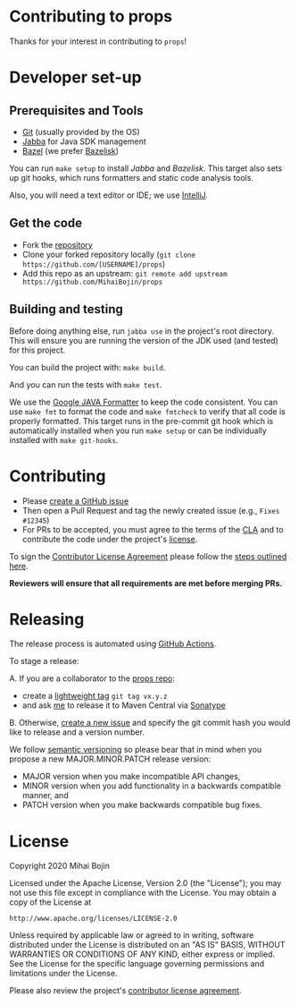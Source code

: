 # Contributing to props

Thanks for your interest in contributing to `props`! 


# Developer set-up


## Prerequisites and Tools 

- [Git](https://git-scm.com/) (usually provided by the OS)
- [Jabba](https://github.com/shyiko/jabba) for Java SDK management
- [Bazel](https://bazel.build/) (we prefer [Bazelisk](https://github.com/bazelbuild/bazelisk))

You can run `make setup` to install *Jabba* and *Bazelisk*.  This target also sets up git hooks,
which runs formatters and static code analysis tools.

Also, you will need a text editor or IDE; we use [IntelliJ](https://www.jetbrains.com/idea/).


## Get the code

- Fork the [repository](https://github.com/MihaiBojin/props)
- Clone your forked repository locally (`git clone https://github.com/[USERNAME]/props`)
- Add this repo as an upstream: `git remote add upstream https://github.com/MihaiBojin/props`


## Building and testing

Before doing anything else, run `jabba use` in the project's root directory.
This will ensure you are running the version of the JDK used (and tested) for this project.

You can build the project with: `make build`.

And you can run the tests with `make test`.

We use the [Google JAVA Formatter](https://github.com/google/google-java-format) to keep the code 
consistent.  You can use `make fmt` to format the code and `make fmtcheck` to verify that 
all code is properly formatted.  This target runs in the pre-commit git hook which is automatically 
installed when you run `make setup` or can be individually installed with `make git-hooks`. 


# Contributing

- Please [create a GitHub issue](https://github.com/MihaiBojin/props/issues/new)
- Then open a Pull Request and tag the newly created issue (e.g., `Fixes #12345`)
- For PRs to be accepted, you must agree to the terms of the [CLA](CLA.md) and to 
  contribute the code under the project's [license](./LICENSE).

To sign the [Contributor License Agreement](./CLA.md) please follow the 
[steps outlined here](./contributors/README.md). 

**Reviewers will ensure that all requirements are met before merging PRs.**


# Releasing

The release process is automated using [GitHub Actions](/.github/workflows/deploy-maven-central.yml).

To stage a release:

A. If you are a collaborator to the [props repo](https://github.com/MihaiBojin/props/):
- create a [lightweight tag](https://git-scm.com/book/en/v2/Git-Basics-Tagging#_lightweight_tags)
  `git tag vx.y.z`
- and ask [me](https://github.com/MihaiBojin) to release it to Maven Central 
  via [Sonatype](https://oss.sonatype.org/#stagingRepositories)

B. Otherwise, [create a new issue](https://github.com/MihaiBojin/props/issues/new) and specify the
git commit hash you would like to release and a version number.

We follow [semantic versioning](https://semver.org/) so please bear that in mind when you propose
a new MAJOR.MINOR.PATCH release version:
- MAJOR version when you make incompatible API changes,
- MINOR version when you add functionality in a backwards compatible manner, and
- PATCH version when you make backwards compatible bug fixes.


# License

Copyright 2020 Mihai Bojin

Licensed under the Apache License, Version 2.0 (the "License");
you may not use this file except in compliance with the License.
You may obtain a copy of the License at

    http://www.apache.org/licenses/LICENSE-2.0

Unless required by applicable law or agreed to in writing, software
distributed under the License is distributed on an "AS IS" BASIS,
WITHOUT WARRANTIES OR CONDITIONS OF ANY KIND, either express or implied.
See the License for the specific language governing permissions and
limitations under the License.

Please also review the project's [contributor license agreement](CLA.md).
